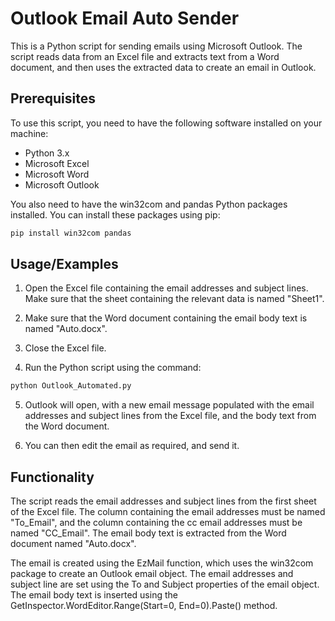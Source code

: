 
# Outlook Email Auto Sender


This is a Python script for sending emails using Microsoft Outlook. The script reads data from an Excel file and extracts text from a Word document, and then uses the extracted data to create an email in Outlook.




## Prerequisites

To use this script, you need to have the following software installed on your machine:

- Python 3.x
- Microsoft Excel
- Microsoft Word
- Microsoft Outlook

You also need to have the win32com and pandas Python packages installed. You can install these packages using pip:

```bash
pip install win32com pandas
```
## Usage/Examples

1. Open the Excel file containing the email addresses and subject lines. Make sure that the sheet containing the relevant data is named "Sheet1".

2. Make sure that the Word document containing the email body text is named "Auto.docx".

3. Close the Excel file.

4. Run the Python script using the command:
```bash
python Outlook_Automated.py
```

5. Outlook will open, with a new email message populated with the email addresses and subject lines from the Excel file, and the body text from the Word document.

6. You can then edit the email as required, and send it.

## Functionality
The script reads the email addresses and subject lines from the first sheet of the Excel file. The column containing the email addresses must be named "To_Email", and the column containing the cc email addresses must be named "CC_Email". The email body text is extracted from the Word document named "Auto.docx".

The email is created using the EzMail function, which uses the win32com package to create an Outlook email object. The email addresses and subject line are set using the To and Subject properties of the email object. The email body text is inserted using the GetInspector.WordEditor.Range(Start=0, End=0).Paste() method.

